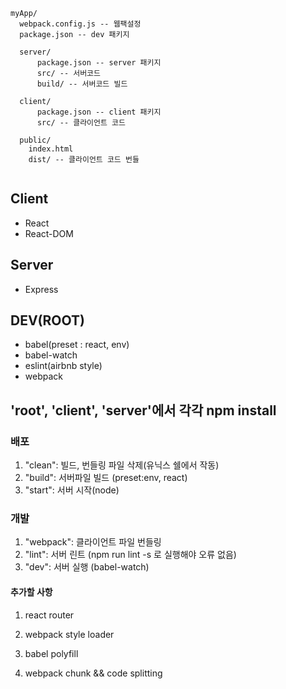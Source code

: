 ```
myApp/
  webpack.config.js -- 웹팩설정
  package.json -- dev 패키지

  server/
      package.json -- server 패키지
      src/ -- 서버코드
      build/ -- 서버코드 빌드
  
  client/
      package.json -- client 패키지
      src/ -- 클라이언트 코드

  public/
    index.html
    dist/ -- 클라이언트 코드 번들
    
```

## Client
* React
* React-DOM

## Server
* Express

## DEV(ROOT)
* babel(preset : react, env)
* babel-watch
* eslint(airbnb style)
* webpack

## 'root', 'client', 'server'에서 각각 npm install

### 배포
1. "clean": 빌드, 번들링 파일 삭제(유닉스 쉘에서 작동)
2. "build": 서버파일 빌드 (preset:env, react)
3. "start": 서버 시작(node)

### 개발
1. "webpack": 클라이언트 파일 번들링
2. "lint": 서버 린트 (npm run lint -s 로 실행해야 오류 없음)
3. "dev": 서버 실행 (babel-watch)

#### 추가할 사항
1. react router
2. webpack style loader

3. babel polyfill
4. webpack chunk && code splitting